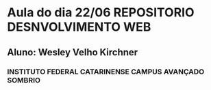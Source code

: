 # Aula do dia 22/06 REPOSITORIO DESNVOLVIMENTO WEB
## Aluno: Wesley Velho Kirchner
### INSTITUTO FEDERAL CATARINENSE CAMPUS AVANÇADO SOMBRIO
